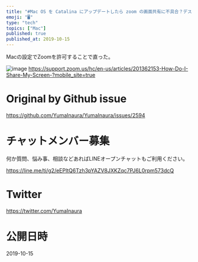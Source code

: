```yaml
---
title: "#Mac OS を Catalina にアップデートしたら zoom の画面共有に不具合？デスクトップ画面だけが表示される。"
emoji: "🖥"
type: "tech"
topics: ["Mac"]
published: true
published_at: 2019-10-15
---
```


Macの設定でZoomを許可することで直った。

![image](https://user-images.githubusercontent.com/13635059/66792873-b3c75100-ef35-11e9-8598-f27c96d9ce45.png)
https://support.zoom.us/hc/en-us/articles/201362153-How-Do-I-Share-My-Screen-?mobile_site=true

# Original by Github issue

https://github.com/YumaInaura/YumaInaura/issues/2594








<!-- Update From Qiita API -->

# チャットメンバー募集


何か質問、悩み事、相談などあればLINEオープンチャットもご利用ください。

https://line.me/ti/g2/eEPltQ6Tzh3pYAZV8JXKZqc7PJ6L0rpm573dcQ





# Twitter


https://twitter.com/YumaInaura


<!-- Update From Qiita API -->



# 公開日時

2019-10-15
